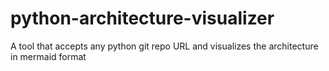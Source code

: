 # python-architecture-visualizer
A tool that accepts any python git repo URL and visualizes the architecture in mermaid format
